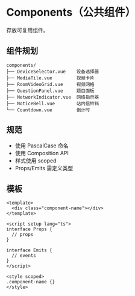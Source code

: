 # Components（公共组件）

存放可复用组件。

## 组件规划

```
components/
├── DeviceSelector.vue    设备选择器
├── MediaTile.vue         视频卡片
├── RoomVideoGrid.vue     视频网格
├── QuestionPanel.vue     题目面板
├── NetworkIndicator.vue  网络指示器
├── NoticeBell.vue        站内信铃铛
└── Countdown.vue         倒计时
```

## 规范

- 使用 PascalCase 命名
- 使用 Composition API
- 样式使用 scoped
- Props/Emits 需定义类型

## 模板

```vue
<template>
  <div class="component-name"></div>
</template>

<script setup lang="ts">
interface Props {
  // props
}

interface Emits {
  // events
}
</script>

<style scoped>
.component-name {}
</style>
```

